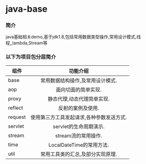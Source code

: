 # java-base
### 简介
java基础相关demo,基于jdk1.8,包括常用数据类型操作,常用设计模式,线程,,lambda,Stream等

### 以下为项目包分层简介

组件|功能介绍
--|:--:
base|常用数据结构操作,及常用设计模式.
aop|面向切面的简单实现.
proxy|静态代理,动态代理简单实现.
reflect|反射的案例及使用.
request|使用第三方工具发起请求,各种参数发送方式.
servlet|servlet的生命周期演示.
stream|stream流的常用操作.
time|LocalDateTime的常用方法.
util|常用工具类的汇总,及部分实现原理.
